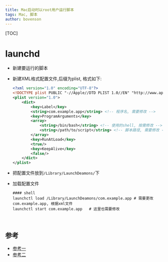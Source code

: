 ```yaml
---
title: Mac启动时以root用户运行脚本
tags: Mac, 脚本
author: bovenson
---
```


[TOC]

# launchd

- 新建要运行的脚本

- 新建XML格式配置文件,后缀为plist, 格式如下:

  ```xml
  <?xml version="1.0" encoding="UTF-8"?>
  <!DOCTYPE plist PUBLIC "-//Apple//DTD PLIST 1.0//EN" "http://www.apple.com/DTDs/PropertyList-1.0.dtd">
  <plist version="1.0">
      <dict>
          <key>Label</key>
          <string>com.example.app</string> <!-- 程序名, 需要修改 -->
          <key>ProgramArguments</key>
          <array>
              <string>/bin/bash</string> <!-- 使用的shell, 按需修改 -->
              <string>/path/to/script</string> <!-- 脚本路径, 需要修改 -->
          </array>
          <key>RunAtLoad</key>
          <true/>
          <key>KeepAlive</key>
          <false/>
      </dict>
  </plist>
  ```

- 把配置文件放到`/Library/LaunchDeamons/`下

- 加载配置文件

  ```shell
  #### shell
  launchctl load /Library/LaunchDeamons/com.example.app	# 需要更改com.example.app, 根据xml文件
  launchctl start com.example.app	# 这里也需要修改
  ```

  ​

## 参考

- [参考一](https://zhuanlan.zhihu.com/p/25049770?refer=ChanTalk)
- [参考二](https://apple.stackexchange.com/questions/156288/how-to-get-shell-scripts-to-run-at-startup-on-yosemite/156312#156312)